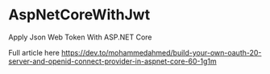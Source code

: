 # AspNetCoreWithJwt
Apply Json Web Token With ASP.NET Core

Full article here
https://dev.to/mohammedahmed/build-your-own-oauth-20-server-and-openid-connect-provider-in-aspnet-core-60-1g1m
